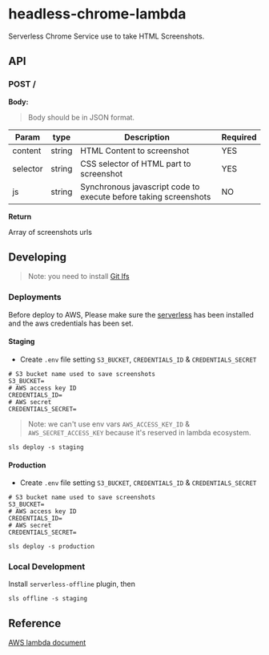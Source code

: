 # headless-chrome-lambda

Serverless Chrome Service use to take HTML Screenshots.

## API

### POST /

**Body:**

> Body should be in JSON format.

| Param    | type   | Description                                                      | Required |
|----------|--------|------------------------------------------------------------------|----------|
| content  | string | HTML Content to screenshot                                       | YES      |
| selector | string | CSS selector of HTML part to screenshot                          | YES      |
| js       | string | Synchronous javascript code to execute before taking screenshots | NO       |

**Return**

Array of screenshots urls

## Developing

> Note: you need to install [Git lfs](https://git-lfs.github.com/)

### Deployments

Before deploy to AWS, Please make sure the [serverless](https://serverless.com/cli/) has been installed and the aws credentials has been set.

#### Staging

- Create `.env` file setting `S3_BUCKET`, `CREDENTIALS_ID` & `CREDENTIALS_SECRET`

```
# S3 bucket name used to save screenshots
S3_BUCKET=
# AWS access key ID
CREDENTIALS_ID=
# AWS secret
CREDENTIALS_SECRET=
```

> Note: we can't use env vars `AWS_ACCESS_KEY_ID` & `AWS_SECRET_ACCESS_KEY` because it's reserved
> in lambda ecosystem.

```sls deploy -s staging```

#### Production

- Create `.env` file setting `S3_BUCKET`, `CREDENTIALS_ID` & `CREDENTIALS_SECRET`

```
# S3 bucket name used to save screenshots
S3_BUCKET=
# AWS access key ID
CREDENTIALS_ID=
# AWS secret
CREDENTIALS_SECRET=
```

```sls deploy -s production```

### Local Development

Install `serverless-offline` plugin, then

```sls offline -s staging```

## Reference

[AWS lambda document](https://docs.aws.amazon.com/lambda/latest/dg/programming-model.html)
